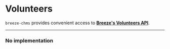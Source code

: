 # Volunteers

`breeze-chms` provides convenient access to **[Breeze's Volunteers API](https://app.breezechms.com/api#volunteers)**.

---

### No implementation
